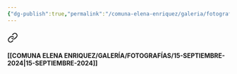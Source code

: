 ```yaml
---
{"dg-publish":true,"permalink":"/comuna-elena-enriquez/galeria/fotografias/galeria/","dgPassFrontmatter":true}
---
```


#### 
<div class="transclusion internal-embed is-loaded"><a class="markdown-embed-link" href="/comuna-elena-enriquez/galeria/fotografias/08-septiembre-2024/" aria-label="Open link"><svg xmlns="http://www.w3.org/2000/svg" width="24" height="24" viewBox="0 0 24 24" fill="none" stroke="currentColor" stroke-width="2" stroke-linecap="round" stroke-linejoin="round" class="svg-icon lucide-link"><path d="M10 13a5 5 0 0 0 7.54.54l3-3a5 5 0 0 0-7.07-7.07l-1.72 1.71"></path><path d="M14 11a5 5 0 0 0-7.54-.54l-3 3a5 5 0 0 0 7.07 7.07l1.71-1.71"></path></svg></a><div class="markdown-embed">






</div></div>

#### [[COMUNA ELENA ENRIQUEZ/GALERÍA/FOTOGRAFÍAS/15-SEPTIEMBRE-2024\|15-SEPTIEMBRE-2024]]

